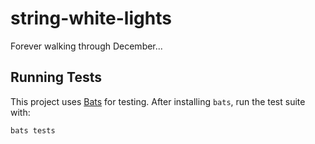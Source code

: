 # string-white-lights
Forever walking through December...

## Running Tests

This project uses [Bats](https://bats-core.readthedocs.io/) for testing. After
installing `bats`, run the test suite with:

```bash
bats tests
```
